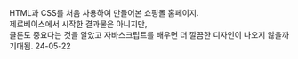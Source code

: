 HTML과 CSS를 처음 사용하여 만들어본 쇼핑몰 홈페이지. <br>
제로베이스에서 시작한 결과물은 아니지만, <br>
클론도 중요다는 것을 알았고 자바스크립트를 배우면 더 깔끔한 디자인이 나오지 않을까 기대됨. 24-05-22 <br>
<br>
